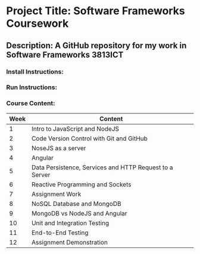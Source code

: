 # Project Title: Software Frameworks Coursework
## Description: A GitHub repository for my work in Software Frameworks 3813ICT
### Install Instructions: 
### Run Instructions: 
### Course Content: 

| Week  | Content |
| ------------- | ------------- |
| 1  | Intro to JavaScript and NodeJS  |
| 2  | Code Version Control with Git and GitHub  |
| 3  | NoseJS as a server  |
| 4  | Angular  |
| 5  | Data Persistence, Services and HTTP Request to a Server  |
| 6  | Reactive Programming and Sockets  |
| 7  | Assignment Work  |
| 8  | NoSQL Database and MongoDB  |
| 9  | MongoDB vs NodeJS and Angular  |
| 10  | Unit and Integration Testing  |
| 11  | End-to-End Testing  |
| 12  | Assignment Demonstration  |
